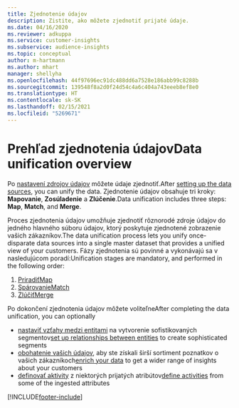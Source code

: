 ```yaml
---
title: Zjednotenie údajov
description: Zistite, ako môžete zjednotiť prijaté údaje.
ms.date: 04/16/2020
ms.reviewer: adkuppa
ms.service: customer-insights
ms.subservice: audience-insights
ms.topic: conceptual
author: m-hartmann
ms.author: mhart
manager: shellyha
ms.openlocfilehash: 44f97696ec91dc488dd6a7528e186abb99c8288b
ms.sourcegitcommit: 139548f8a2d0f24d54c4a6c404a743eeeb8ef8e0
ms.translationtype: HT
ms.contentlocale: sk-SK
ms.lasthandoff: 02/15/2021
ms.locfileid: "5269671"
---
```

# <a name="data-unification-overview"></a><span data-ttu-id="03f10-103">Prehľad zjednotenia údajov</span><span class="sxs-lookup"><span data-stu-id="03f10-103">Data unification overview</span></span>

<span data-ttu-id="03f10-104">Po [nastavení zdrojov údajov](data-sources.md) môžete údaje zjednotiť.</span><span class="sxs-lookup"><span data-stu-id="03f10-104">After [setting up the data sources](data-sources.md), you can unify the data.</span></span> <span data-ttu-id="03f10-105">Zjednotenie údajov obsahuje tri kroky: **Mapovanie**, **Zosúladenie** a **Zlúčenie**.</span><span class="sxs-lookup"><span data-stu-id="03f10-105">Data unification includes three steps: **Map**, **Match**, and **Merge**.</span></span>

<span data-ttu-id="03f10-106">Proces zjednotenia údajov umožňuje zjednotiť rôznorodé zdroje údajov do jedného hlavného súboru údajov, ktorý poskytuje zjednotené zobrazenie vašich zákazníkov.</span><span class="sxs-lookup"><span data-stu-id="03f10-106">The data unification process lets you unify once-disparate data sources into a single master dataset that provides a unified view of your customers.</span></span> <span data-ttu-id="03f10-107">Fázy zjednotenia sú povinné a vykonávajú sa v nasledujúcom poradí:</span><span class="sxs-lookup"><span data-stu-id="03f10-107">Unification stages are mandatory, and performed in the following order:</span></span>

1. [<span data-ttu-id="03f10-108">Priradiť</span><span class="sxs-lookup"><span data-stu-id="03f10-108">Map</span></span>](map-entities.md)
2. [<span data-ttu-id="03f10-109">Spárovanie</span><span class="sxs-lookup"><span data-stu-id="03f10-109">Match</span></span>](match-entities.md)
3. [<span data-ttu-id="03f10-110">Zlúčiť</span><span class="sxs-lookup"><span data-stu-id="03f10-110">Merge</span></span>](merge-entities.md)

<span data-ttu-id="03f10-111">Po dokončení zjednotenia údajov môžete voliteľne</span><span class="sxs-lookup"><span data-stu-id="03f10-111">After completing the data unification, you can optionally</span></span>

- <span data-ttu-id="03f10-112">[nastaviť vzťahy medzi entitami](relationships.md) na vytvorenie sofistikovaných segmentov</span><span class="sxs-lookup"><span data-stu-id="03f10-112">[set up relationships between entities](relationships.md) to create sophisticated segments</span></span>
- <span data-ttu-id="03f10-113">[obohatenie vašich údajov](enrichment-hub.md), aby ste získali širší sortiment poznatkov o vašich zákazníkoch</span><span class="sxs-lookup"><span data-stu-id="03f10-113">[enrich your data](enrichment-hub.md) to get a wider range of insights about your customers</span></span>
- <span data-ttu-id="03f10-114">[definovať aktivity](activities.md) z niektorých prijatých atribútov</span><span class="sxs-lookup"><span data-stu-id="03f10-114">[define activities](activities.md) from some of the ingested attributes</span></span>


[!INCLUDE[footer-include](../includes/footer-banner.md)]